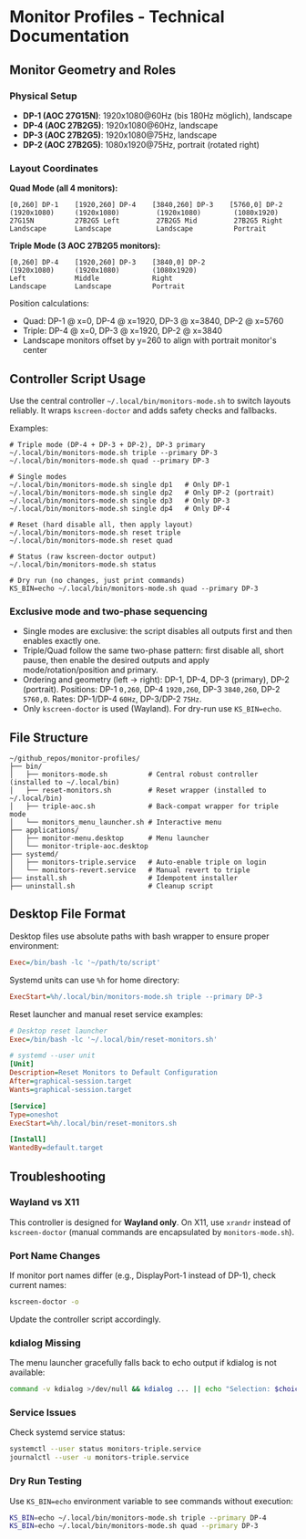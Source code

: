 # Monitor Profiles - Technical Documentation

## Monitor Geometry and Roles

### Physical Setup

- **DP-1 (AOC 27G15N)**: 1920x1080@60Hz (bis 180Hz möglich), landscape
- **DP-4 (AOC 27B2G5)**: 1920x1080@60Hz, landscape
- **DP-3 (AOC 27B2G5)**: 1920x1080@75Hz, landscape
- **DP-2 (AOC 27B2G5)**: 1080x1920@75Hz, portrait (rotated right)

### Layout Coordinates

**Quad Mode (all 4 monitors):**

```text
[0,260] DP-1    [1920,260] DP-4    [3840,260] DP-3    [5760,0] DP-2
(1920x1080)     (1920x1080)         (1920x1080)        (1080x1920)
27G15N          27B2G5 Left         27B2G5 Mid         27B2G5 Right
Landscape       Landscape           Landscape          Portrait
```

**Triple Mode (3 AOC 27B2G5 monitors):**

```text
[0,260] DP-4    [1920,260] DP-3    [3840,0] DP-2
(1920x1080)     (1920x1080)        (1080x1920)
Left            Middle             Right
Landscape       Landscape          Portrait
```

Position calculations:

- Quad: DP-1 @ x=0, DP-4 @ x=1920, DP-3 @ x=3840, DP-2 @ x=5760
- Triple: DP-4 @ x=0, DP-3 @ x=1920, DP-2 @ x=3840
- Landscape monitors offset by y=260 to align with portrait monitor's center

## Controller Script Usage

Use the central controller `~/.local/bin/monitors-mode.sh` to switch layouts reliably. It wraps `kscreen-doctor` and adds safety checks and fallbacks.

Examples:

```text
# Triple mode (DP-4 + DP-3 + DP-2), DP-3 primary
~/.local/bin/monitors-mode.sh triple --primary DP-3
~/.local/bin/monitors-mode.sh quad --primary DP-3

# Single modes
~/.local/bin/monitors-mode.sh single dp1   # Only DP-1
~/.local/bin/monitors-mode.sh single dp2   # Only DP-2 (portrait)
~/.local/bin/monitors-mode.sh single dp3   # Only DP-3
~/.local/bin/monitors-mode.sh single dp4   # Only DP-4

# Reset (hard disable all, then apply layout)
~/.local/bin/monitors-mode.sh reset triple
~/.local/bin/monitors-mode.sh reset quad

# Status (raw kscreen-doctor output)
~/.local/bin/monitors-mode.sh status

# Dry run (no changes, just print commands)
KS_BIN=echo ~/.local/bin/monitors-mode.sh quad --primary DP-3
```

### Exclusive mode and two-phase sequencing

- Single modes are exclusive: the script disables all outputs first and then enables exactly one.
- Triple/Quad follow the same two-phase pattern: first disable all, short pause, then enable the desired outputs and apply mode/rotation/position and primary.
- Ordering and geometry (left → right): DP-1, DP-4, DP-3 (primary), DP-2 (portrait). Positions: DP-1 `0,260`, DP-4 `1920,260`, DP-3 `3840,260`, DP-2 `5760,0`. Rates: DP-1/DP-4 `60Hz`, DP-3/DP-2 `75Hz`.
- Only `kscreen-doctor` is used (Wayland). For dry-run use `KS_BIN=echo`.

## File Structure

```text
~/github_repos/monitor-profiles/
├── bin/
│   ├── monitors-mode.sh          # Central robust controller (installed to ~/.local/bin)
│   ├── reset-monitors.sh         # Reset wrapper (installed to ~/.local/bin)
│   ├── triple-aoc.sh             # Back-compat wrapper for triple mode
│   └── monitors_menu_launcher.sh # Interactive menu
├── applications/
│   ├── monitor-menu.desktop      # Menu launcher
│   └── monitor-triple-aoc.desktop
├── systemd/
│   ├── monitors-triple.service   # Auto-enable triple on login
│   └── monitors-revert.service   # Manual revert to triple
├── install.sh                    # Idempotent installer
├── uninstall.sh                  # Cleanup script
```

## Desktop File Format

Desktop files use absolute paths with bash wrapper to ensure proper environment:

```ini
Exec=/bin/bash -lc '~/path/to/script'
```

Systemd units can use `%h` for home directory:

```ini
ExecStart=%h/.local/bin/monitors-mode.sh triple --primary DP-3
```

Reset launcher and manual reset service examples:

```ini
# Desktop reset launcher
Exec=/bin/bash -lc '~/.local/bin/reset-monitors.sh'

# systemd --user unit
[Unit]
Description=Reset Monitors to Default Configuration
After=graphical-session.target
Wants=graphical-session.target

[Service]
Type=oneshot
ExecStart=%h/.local/bin/reset-monitors.sh

[Install]
WantedBy=default.target
```

## Troubleshooting

### Wayland vs X11

This controller is designed for **Wayland only**. On X11, use `xrandr` instead of `kscreen-doctor` (manual commands are encapsulated by `monitors-mode.sh`).

### Port Name Changes

If monitor port names differ (e.g., DisplayPort-1 instead of DP-1), check current names:

```bash
kscreen-doctor -o
```

Update the controller script accordingly.

### kdialog Missing

The menu launcher gracefully falls back to echo output if kdialog is not available:

```bash
command -v kdialog >/dev/null && kdialog ... || echo "Selection: $choice"
```

### Service Issues

Check systemd service status:

```bash
systemctl --user status monitors-triple.service
journalctl --user -u monitors-triple.service
```

### Dry Run Testing

Use `KS_BIN=echo` environment variable to see commands without execution:

```bash
KS_BIN=echo ~/.local/bin/monitors-mode.sh triple --primary DP-4
KS_BIN=echo ~/.local/bin/monitors-mode.sh quad --primary DP-3
```
